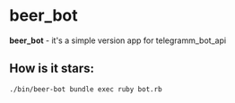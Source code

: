 # beer_bot

**beer_bot** - it's a simple version app for telegramm_bot_api
## How is it stars:
```sh
./bin/beer-bot bundle exec ruby bot.rb
```